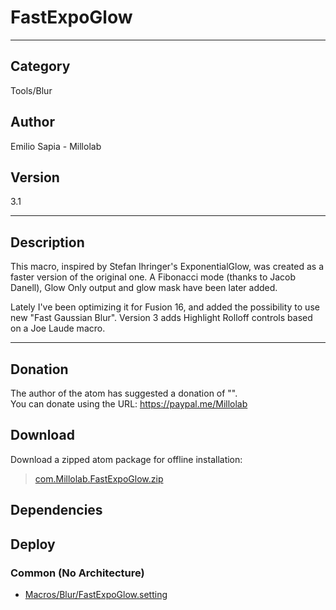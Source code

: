 # FastExpoGlow
___

## Category
Tools/Blur

## Author
Emilio Sapia - Millolab

## Version
3.1

___

## Description
<p>This macro, inspired by Stefan Ihringer's ExponentialGlow, was created as a faster version of the original one. A Fibonacci mode (thanks to Jacob Danell), Glow Only output and glow mask have been later added.</p>
<p>Lately I've been optimizing it for Fusion 16, and added the possibility to use new "Fast Gaussian Blur". Version 3 adds Highlight Rolloff controls based on a Joe Laude macro.</p>



___

## Donation
The author of the atom has suggested a donation of "".  
You can donate using the URL: <a href="https://paypal.me/Millolab">https://paypal.me/Millolab</a>

## Download

Download a zipped atom package for offline installation:
> [com.Millolab.FastExpoGlow.zip](https://gitlab.com/WeSuckLess/Reactor/-/archive/master/Reactor-master.zip?path=Atoms/com.Millolab.FastExpoGlow)  

## Dependencies

## Deploy

### Common (No Architecture)

<ul>
<li><a href="https://gitlab.com/WeSuckLess/Reactor/-/blob/master/Atoms/com.Millolab.FastExpoGlow/Macros/Blur/FastExpoGlow.setting?ref_type=heads">Macros/Blur/FastExpoGlow.setting</a></li>
</ul>
